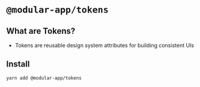 # `@modular-app/tokens`

## What are Tokens?
- Tokens are reusable design system attributes for building consistent UIs

## Install
```sh
yarn add @modular-app/tokens
```
